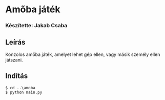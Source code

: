 # Amőba játék

### Készítette: Jakab Csaba

## Leírás
Konzolos amőba játék, amelyet lehet gép ellen, vagy másik személy ellen játszani.

## Indítás
```
$ cd ..\amoba
$ python main.py
```
